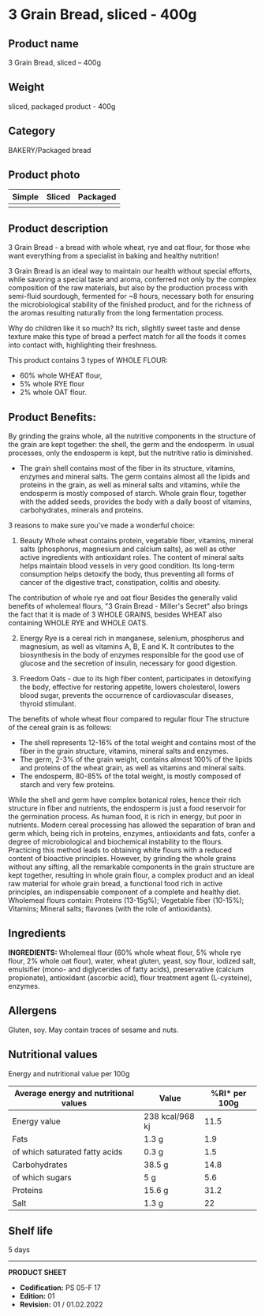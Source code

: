 # 3 Grain Bread, sliced - 400g

## Product name
3 Grain Bread, sliced – 400g

## Weight
sliced, packaged product - 400g

## Category
BAKERY/Packaged bread

## Product photo
| Simple | Sliced | Packaged |
|---|---|---|
|  |  |  |

## Product description
3 Grain Bread - a bread with whole wheat, rye and oat flour, for those who want everything from a specialist in baking and healthy nutrition!

3 Grain Bread is an ideal way to maintain our health without special efforts, while savoring a special taste and aroma, conferred not only by the complex composition of the raw materials, but also by the production process with semi-fluid sourdough, fermented for ~8 hours, necessary both for ensuring the microbiological stability of the finished product, and for the richness of the aromas resulting naturally from the long fermentation process.

Why do children like it so much?
Its rich, slightly sweet taste and dense texture make this type of bread a perfect match for all the foods it comes into contact with, highlighting their freshness.

This product contains 3 types of WHOLE FLOUR:
* 60% whole WHEAT flour,
* 5% whole RYE flour
* 2% whole OAT flour.

## Product Benefits:

By grinding the grains whole, all the nutritive components in the structure of the grain are kept together: the shell, the germ and the endosperm. In usual processes, only the endosperm is kept, but the nutritive ratio is diminished.

* The grain shell contains most of the fiber in its structure, vitamins, enzymes and mineral salts. The germ contains almost all the lipids and proteins in the grain, as well as mineral salts and vitamins, while the endosperm is mostly composed of starch. Whole grain flour, together with the added seeds, provides the body with a daily boost of vitamins, carbohydrates, minerals and proteins.


3 reasons to make sure you've made a wonderful choice:

1. Beauty
Whole wheat contains protein, vegetable fiber, vitamins, mineral salts (phosphorus, magnesium and calcium salts), as well as other active ingredients with antioxidant roles. The content of mineral salts helps maintain blood vessels in very good condition.
Its long-term consumption helps detoxify the body, thus preventing all forms of cancer of the digestive tract, constipation, colitis and obesity.

The contribution of whole rye and oat flour
Besides the generally valid benefits of wholemeal flours, "3 Grain Bread - Miller's Secret" also brings the fact that it is made of 3 WHOLE GRAINS, besides WHEAT also containing WHOLE RYE and WHOLE OATS.

2. Energy
Rye is a cereal rich in manganese, selenium, phosphorus and magnesium, as well as vitamins A, B, E and K. It contributes to the biosynthesis in the body of enzymes responsible for the good use of glucose and the secretion of insulin, necessary for good digestion.

3. Freedom
Oats - due to its high fiber content, participates in detoxifying the body, effective for restoring appetite, lowers cholesterol, lowers blood sugar, prevents the occurrence of cardiovascular diseases, thyroid stimulant.


The benefits of whole wheat flour compared to regular flour
The structure of the cereal grain is as follows:
* The shell represents 12-16% of the total weight and contains most of the fiber in the grain structure, vitamins, mineral salts and enzymes.
* The germ, 2-3% of the grain weight, contains almost 100% of the lipids and proteins of the wheat grain, as well as vitamins and mineral salts.
* The endosperm, 80-85% of the total weight, is mostly composed of starch and very few proteins.

While the shell and germ have complex botanical roles, hence their rich structure in fiber and nutrients, the endosperm is just a food reservoir for the germination process. As human food, it is rich in energy, but poor in nutrients. Modern cereal processing has allowed the separation of bran and germ which, being rich in proteins, enzymes, antioxidants and fats, confer a degree of microbiological and biochemical instability to the flours. Practicing this method leads to obtaining white flours with a reduced content of bioactive principles.
However, by grinding the whole grains without any sifting, all the remarkable components in the grain structure are kept together, resulting in whole grain flour, a complex product and an ideal raw material for whole grain bread, a functional food rich in active principles, an indispensable component of a complete and healthy diet. Wholemeal flours contain: Proteins (13-15g%); Vegetable fiber (10-15%); Vitamins; Mineral salts; flavones (with the role of antioxidants).


## Ingredients
**INGREDIENTS:**
Wholemeal flour (60% whole wheat flour, 5% whole rye flour, 2% whole oat flour), water, wheat gluten, yeast, soy flour, iodized salt, emulsifier (mono- and diglycerides of fatty acids), preservative (calcium propionate), antioxidant (ascorbic acid), flour treatment agent (L-cysteine), enzymes.

## Allergens
Gluten, soy.  May contain traces of sesame and nuts.

## Nutritional values
Energy and nutritional value per 100g

| Average energy and nutritional values | Value | %RI* per 100g |
|-----------------------------------------|-------|-----------------|
| Energy value                           | 238 kcal/968 kj | 11.5            |
| Fats                                   | 1.3 g          | 1.9             |
| of which saturated fatty acids         | 0.3 g          | 1.5             |
| Carbohydrates                          | 38.5 g          | 14.8            |
| of which sugars                        | 5 g            | 5.6             |
| Proteins                              | 15.6 g          | 31.2            |
| Salt                                   | 1.3 g          | 22              |

## Shelf life
5 days

---
**PRODUCT SHEET**
- **Codification:** PS 05-F 17
- **Edition:** 01
- **Revision:** 01 / 01.02.2022
